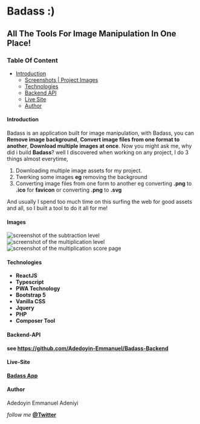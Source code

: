 # Badass :)
## All The Tools For Image Manipulation In One Place!

### Table Of Content

- [Introduction](#Introduction)
  - [Screenshots | Project Images](#Images)
  - [Technologies](#Technologies)
  - [Backend API](#Backend-API)
  - [Live Site](#Live-Site)
  - [Author](#author)

#### Introduction

Badass is an application built for image manipulation, with Badass, you can **Remove image background**, **Convert image files from one format to another**, **Download multiple images at once**. Now you might ask me, why did i build **Badass**? well I discovered when working on any project, I do 3 things almost everytime, 

1. Downloading multiple image assets for my project.
2. Twerking some images **eg** removing the background
3. Converting image files from one form to another eg converting **.png** to **.ico** for **favicon** or converting **.png** to **.svg**  

And usually I spend too much time on this surfing the web for good assets and all, so I built a tool to do it all for me!

#### Images 


![screenshot of the subtraction level](/src/assets/Screenshot%20(188).png)
![screenshot of the multiplication level](/src/assets/Screenshot%20(190).png)
![screenshot of the multiplication score page](/src/assets/Screenshot%20(191).png)

#### Technologies

- **ReactJS**
- **Typescript**
- **PWA Technology**
- **Bootstrap 5**
- **Vanilla CSS**
- **Jquery**
- **PHP**
- **Composer Tool**

#### Backend-API
**see https://github.com/Adedoyin-Emmanuel/Badass-Backend**


#### Live-Site
 **[Badass App](https://badass-app.vercel.app/)**

#### Author

Adedoyin Emmanuel Adeniyi

*follow me* **[@Twitter](https://twitter.com/Emmysoft_Tm/)**
